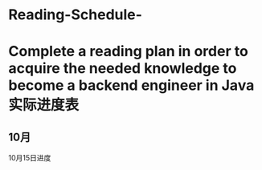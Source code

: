# Reading-Schedule-
Complete a reading plan in order to acquire the needed  knowledge to become a backend engineer in Java 
实际进度表
===========
10月
-------------
10月15日进度 

